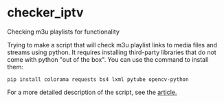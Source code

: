 # checker_iptv
Checking m3u playlists for functionality


Trying to make a script that will check m3u playlist links to media files and streams using python.
It requires installing third-party libraries that do not come with python "out of the box". You can use the command to install them:

`pip install colorama requests bs4 lxml pytube opencv-python`

For a more detailed description of the script, see the [article.]([http://example.net/](https://codeby.net/threads/nemnogo-ob-iptv-ili-proverka-m3u-s-pomoschju-python-chast-02.81159/))
